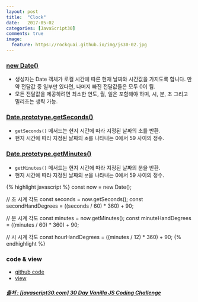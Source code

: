 ```yaml
---
layout: post
title:  "Clock"
date:   2017-05-02
categories: [JavaScript30]
comments: true
image:
  feature: https://rockquai.github.io/img/js30-02.jpg
---
```


### [new Date()](https://developer.mozilla.org/ko/docs/Web/JavaScript/Reference/Global_Objects/Date)
- 생성자는 Date 객체가 로컬 시간에 따른 현재 날짜와 시간값을 가지도록 합니다. 만약 전달값 중 일부만 있다면, 나머지 빠진 전달값들은 모두 0이 됨.
- 모든 전달값을 제공하려면 최소한 연도, 월, 일은 포함해야 하며, 시, 분, 초 그리고 밀리초는 생략 가능.

<!--more-->

### [Date.prototype.getSeconds()](https://developer.mozilla.org/ko/docs/Web/JavaScript/Reference/Global_Objects/Date/getSeconds)
- `getSeconds()` 메서드는 현지 시간에 따라 지정된 날짜의 초를 반환.
- 현지 시간에 따라 지정된 날짜의 `초`를 나타내는 0에서 59 사이의 정수.

### [Date.prototype.getMinutes()](https://developer.mozilla.org/ko/docs/Web/JavaScript/Reference/Global_Objects/Date/getMinutes)
- `getMinutes()` 메서드는 현지 시간에 따라 지정된 날짜의 분을 반환.
- 현지 시간에 따라 지정된 날짜의 `분`을 나타내는 0에서 59 사이의 정수.

{% highlight javascript %}
const now = new Date();

// 초 시계 각도
const seconds = now.getSeconds();
const secondHandDegrees = ((seconds / 60) * 360) + 90;

// 분 시계 각도
const minutes = now.getMinutes();
const minuteHandDegrees = ((minutes / 60) * 360) + 90;

// 시 시계 각도
const hourHandDegrees = ((minutes / 12) * 360) + 90;
{% endhighlight %}

### code & view
- [github code](https://github.com/rockquai/JavaScript30/blob/master/02-Clock/js/date.js)
- [view](https://rockquai.github.io/JavaScript30/02-Clock/)

##### [출처 : [javascript30.com] 30 Day Vanilla JS Coding Challenge](https://javascript30.com/)
